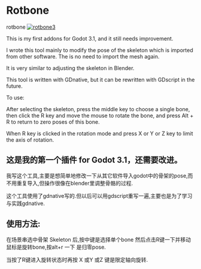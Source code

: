 # Rotbone
rotbone
<a href="https://postimg.cc/87pSdrxF" target="_blank"><img src="https://i.postimg.cc/87pSdrxF/rotbone3.gif" alt="rotbone3"/></a>

This is my first addons for Godot 3.1, and it still needs improvement.

I wrote this tool mainly to modify the pose of the skeleton which is imported from other software. The is no need to import the mesh again.

It is very similar to adjusting the skeleton in Blender.

This tool is written with GDnative, but it can be rewritten with GDscript in the future.

To use:

After selecting the skeleton, press the middle key to choose a single bone, then click the R key and move the mouse to rotate the bone, and press Alt + R to return to zero poses of this bone.

When R key is clicked in the rotation mode and press X or Y or Z key to limit the axis of rotation.

## 这是我的第一个插件 for Godot 3.1，还需要改进。

我写这个工具,主要是想简单地修改一下从其它软件导入godot中的骨架的pose,而不用重复导入,但操作很像在blender里调整骨骼的过程.

这个工具使用了gdnative写的.但以后可以用gdscript重写一遍,主要也是为了学习与实践gdnative.


## 使用方法:

在场景串选中骨架 Skeleton 后,按中键是选择单个bone 然后点击R键一下并移动鼠标是旋转bone,按alt+r 一下 是归零pose.

当按了R键进入旋转状态时再按 X 或Y 或Z 键是限定轴向旋转.
